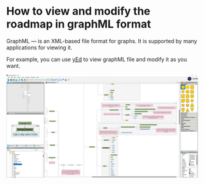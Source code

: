 # How to view and modify the roadmap in graphML format

GraphML — is an XML-based file format for graphs. It is supported by many applications for viewing it.

For example, you can use [yEd](https://www.yworks.com/products/yed) to view graphML file and modify it as you want.

![](./example.png)